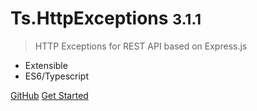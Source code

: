 <!-- _coverpage.md -->


# Ts.HttpExceptions <small class="version">3.1.1</small>

> HTTP Exceptions for REST API based on Express.js

- Extensible
- ES6/Typescript

[GitHub](https://github.com/TypeProject/ts-httpexceptions/)
[Get Started](#tshttpexceptions)

